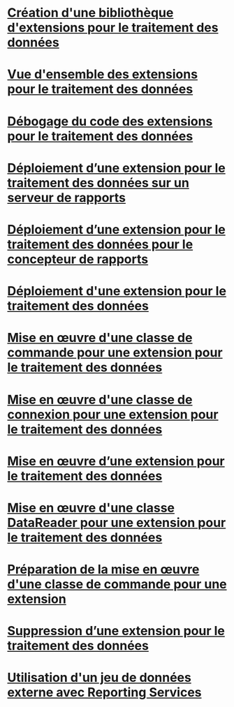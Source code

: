 # [Création d'une bibliothèque d'extensions pour le traitement des données](creating-a-data-processing-extension-library.md)
# [Vue d'ensemble des extensions pour le traitement des données](data-processing-extensions-overview.md)
# [Débogage du code des extensions pour le traitement des données](debugging-data-processing-extension-code.md)
# [Déploiement d’une extension pour le traitement des données sur un serveur de rapports](deploying-a-data-processing-extension-to-a-report-server.md)
# [Déploiement d’une extension pour le traitement des données pour le concepteur de rapports](deploying-a-data-processing-extension-to-report-designer.md)
# [Déploiement d'une extension pour le traitement des données](deploying-a-data-processing-extension.md)
# [Mise en œuvre d'une classe de commande pour une extension pour le traitement des données](implementing-a-command-class-for-a-data-processing-extension.md)
# [Mise en œuvre d'une classe de connexion pour une extension pour le traitement des données](implementing-a-connection-class-for-a-data-processing-extension.md)
# [Mise en œuvre d’une extension pour le traitement des données](implementing-a-data-processing-extension.md)
# [Mise en œuvre d'une classe DataReader pour une extension pour le traitement des données](implementing-a-datareader-class-for-a-data-processing-extension.md)
# [Préparation de la mise en œuvre d'une classe de commande pour une extension](preparing-to-implement-a-data-processing-extension.md)
# [Suppression d’une extension pour le traitement des données](removing-a-data-processing-extension.md)
# [Utilisation d'un jeu de données externe avec Reporting Services](using-an-external-dataset-with-reporting-services.md)

